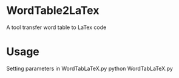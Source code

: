 # WordTable2LaTex
A tool transfer word table to LaTex code
# Usage
Setting parameters in WordTabLaTeX.py
python WordTabLaTeX.py

